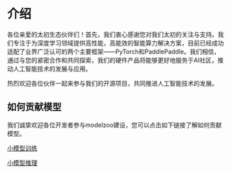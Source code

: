 # 介绍

各位亲爱的太初生态伙伴们！首先，我们衷心感谢您对我们太初的关注与支持。我们专注于为深度学习领域提供高性能，高能效的智能算力解决方案，目前已经成功适配了业界广泛认可的两个主要框架——PyTorch和PaddlePaddle。我们相信，通过与您的紧密合作和共同探索，我们的硬件产品将能够更好地服务于AI社区，推动人工智能技术的发展与应用。

热烈欢迎各位伙伴一起来参与我们的开源项目，共同推进人工智能技术的发展。


## 如何贡献模型
我们诚挚欢迎各位开发者参与modelzoo建设，您可以点击如下链接了解如何贡献模型。

[小模型训练](PyTorch/doc/模型适配指南.md)

[小模型推理](TecoInference/doc/Contributing.md)
